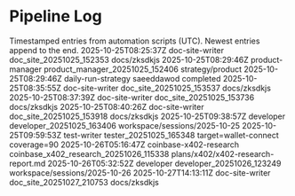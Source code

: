 # Pipeline Log

Timestamped entries from automation scripts (UTC). Newest entries append to the end.
2025-10-25T08:25:37Z doc-site-writer doc_site_20251025_152353 docs/zksdkjs
2025-10-25T08:29:46Z product-manager product_manager_20251025_152406 strategy/product
2025-10-25T08:29:46Z daily-run-strategy saeeddawod completed
2025-10-25T08:35:55Z doc-site-writer doc_site_20251025_153537 docs/zksdkjs
2025-10-25T08:37:39Z doc-site-writer doc_site_20251025_153736 docs/zksdkjs
2025-10-25T08:40:26Z doc-site-writer doc_site_20251025_153918 docs/zksdkjs
2025-10-25T09:38:57Z developer developer_20251025_163406 workspace/sessions/2025-10-25
2025-10-25T09:59:53Z test-writer tester_20251025_165348 target=wallet-connect coverage=90
2025-10-26T05:16:47Z coinbase-x402-research coinbase_x402_research_20251026_115338 plans/x402/x402-research-report.md
2025-10-26T05:32:52Z developer developer_20251026_123249 workspace/sessions/2025-10-26
2025-10-27T14:13:11Z doc-site-writer doc_site_20251027_210753 docs/zksdkjs
